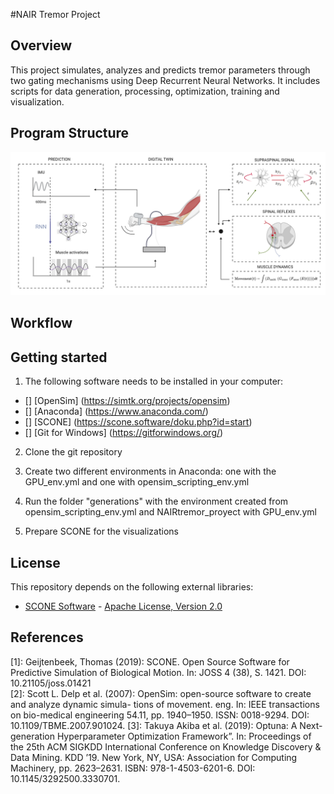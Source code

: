 #NAIR Tremor Project

## Overview

This project simulates, analyzes and predicts tremor parameters through two gating mechanisms using Deep Recurrent Neural Networks. It includes scripts for data generation, processing, optimization, training and visualization. 

## Program Structure

![Structure of the Project](other/structure.png)

## Workflow




## Getting started

1. The following software needs to be installed in your computer:
- [] [OpenSim] (https://simtk.org/projects/opensim)
- [] [Anaconda] (https://www.anaconda.com/)
- [] [SCONE] (https://scone.software/doku.php?id=start)
- [] [Git for Windows] (https://gitforwindows.org/)

2. Clone the git repository 

3. Create two different environments in Anaconda: one with the GPU_env.yml and one with opensim_scripting_env.yml

4. Run the folder "generations" with the environment created from opensim_scripting_env.yml and NAIRtremor_proyect with GPU_env.yml

4. Prepare SCONE for the visualizations


## License

This repository depends on the following external libraries:

- [SCONE Software](https://scone.software/doku.php?id=license) - [Apache License, Version 2.0](https://www.apache.org/licenses/LICENSE-2.0)

## References

[1]: Geijtenbeek, Thomas (2019): SCONE. Open Source Software for Predictive Simulation of Biological Motion. In: JOSS 4 (38), S. 1421. DOI: 10.21105/joss.01421   
[2]: Scott L. Delp et al. (2007): OpenSim: open-source software to create and analyze dynamic simula-
tions of movement. eng. In: IEEE transactions on bio-medical engineering 54.11,
pp. 1940–1950. ISSN: 0018-9294. DOI: 10.1109/TBME.2007.901024.
[3]: Takuya Akiba et al. (2019): Optuna: A Next-generation Hyperparameter Optimization Framework”. In:
Proceedings of the 25th ACM SIGKDD International Conference on Knowledge Discovery &
Data Mining. KDD ’19. New York, NY, USA: Association for Computing Machinery, 
pp. 2623–2631. ISBN: 978-1-4503-6201-6. DOI: 10.1145/3292500.3330701.

